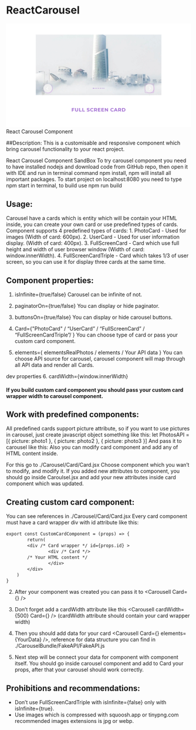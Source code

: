 # ReactCarousel

<img src="./readmeImages/cardsTypes/FullScreen.jpg">
React Carousel Component

##Description: 
This is a  customisable and responsive  component which bring carousel functionality to your react project. 

React Carousel Component SandBox
To try carousel component you need to have installed nodejs and download code from GitHub repo, then open it with IDE and run in terminal command npm install, npm will install all important packages.
To start project on localhost:8080 you need to type npm start in terminal, to build use npm run build

## Usage:
Carousel have a cards which is entity which will be contain your HTML inside, you can create your own card or use predefined types of cards.
Component supports 4 predefined types of cards:
	1. PhotoCard - Used for images (Width of card: 600px).
	2. UserCard - Used for user information display. (Width of card: 400px).
	3. FullScreenCard - Card which use full height and width of user browser window (Width of card: window.innerWidth).
	4. FullScreenCardTriple  - Card which takes 1/3 of user screen, so you can use it for display three cards at the same time.

## Component properties:

1. isInfinite={true/false}
	Carousel can be infinite of not.

2. paginatorOn={true/false}
You can display or hide paginator.

3. buttonsOn={true/false}
You can display or hide carousel buttons.

4. Card={"PhotoCard" / “UserCard” / “FullScreenCard” / “FullScreenCardTriple”/ <YourCustomCard/>} 
	You can choose type of card or pass your custom card component.

5. elements={ elementsRealPhotos / elements / Your API data }
You can choose API source for carousel, carousel component will map through all API data and render all Cards.

dev properties
6. cardWidth={window.innerWidth}
#### If you build custom card component you should pass your custom card wrapper width to carousel component.

## Work with predefined components:

All predefined cards support picture attribute, so if you want to use pictures in carousel, just create javascript object something like this: 
let PhotosAPI = [{ picture: photo1 }, { picture: photo2 }, { picture: photo3 }] 
And pass it to carousel like this:  <Carousell  Card={“FullScreenCardTitle”} elements={PhotosAPI}  />
Also you can modify card component and add any of HTML content inside.

For this go to ./Carousel/Card/Card.jsx
Choose component which you wan’t to modify, and modify it. 
If you added new attributes to component, you should go inside Caroulsel.jsx and add your new attributes inside card component which was updated.  
	



## Creating custom card component:
	
You can see references in ./Carousel/Card/Card.jsx
Every card component must have a card wrapper div with id attribute like this:

	export const CustomCardComponent = (props) => {
    		return(
        	<div /* Card wrapper */ id={props.id} >
            		<div /* Card */>
			/* Your HTML content */       
            		</div>
        	</div>
	    )
	}


2) After your component was created you can pass it to <Carousell  Card={<YourComponent/>}  />

3) Don’t forget add a cardWidth attribute like this <Carousell cardWidth={500}  Card={<YourComponent/>}  />
(cardWidth attribute should contain your card wrapper width)

4) Then you should add data for your card <Carousell  Card={<YourComponent/>} elements={YourData}  />, reference for data structure you can find in  ./CarouselBundle/FakeAPI/FakeAPI.js
	
5) Next step will be connect your data for component with component itself. You should go inside carousel component and add to Card your props, after that your carousel should work correctly.


## Prohibitions and recommendations:

- Don’t use FullScreenCardTriple with isInfinite={false} only with isInfinite={true}.
- Use images which is compressed with squoosh.app or tinypng.com recommended images extensions is jpg or webp.



